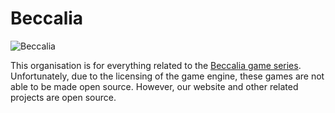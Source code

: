 # Beccalia

![Beccalia](https://cdn.nhcarrigan.com/banners/beccalia.png)

This organisation is for everything related to the [Beccalia game series](https://beccalia.com). Unfortunately, due to the licensing of the game engine, these games are not able to be made open source. However, our website and other related projects are open source.

